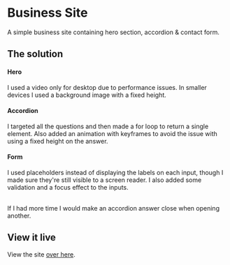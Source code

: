 # Business Site

A simple business site containing hero section, accordion & contact form.


## The solution
#### Hero
I used a video only for desktop due to performance issues. In smaller devices I used a background image with a fixed height. 

#### Accordion
I targeted all the questions and then made a for loop to return a single element. Also added an animation with keyframes to avoid the issue with using a fixed height on the answer.

#### Form
I used placeholders instead of displaying the labels on each input, though I made sure they're still visible to a screen reader. I also added some validation and a focus effect to the inputs.

<br>
If I had more time I would make an accordion answer close when opening another.


## View it live
View the site [over here](https://project-clouds-business-site.netlify.com/).
